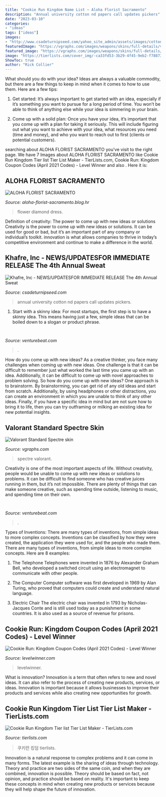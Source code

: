 ```yaml
---
title: "Cookie Run Kingdom Name List ~ Aloha Florist Sacramento"
description: "Annual university cotton nd papers call updates pickers"
date: "2023-03-10"
categories:
- "ideas"
tags: ["ideas"]
images:
- "http://www.csadeturnipseed.com/yahoo_site_admin/assets/images/cotton_pickers_image_nice.107111852_std.jpg"
featuredImage: "https://vgraphs.com/images/weapons/skins/full-details/valorant-standard-spectre-weapon-skin.png"
featured_image: "https://vgraphs.com/images/weapons/skins/full-details/valorant-standard-spectre-weapon-skin.png"
image: "https://tierlists.com/cover_img/-ca33fd53-3b29-4f45-9eb2-f7887352097f.png"
ShowToc: true
author: "Rick Collier"
---
```



What should you do with your idea?
Ideas are always a valuable commodity, but there are a few things to keep in mind when it comes to how to use them. Here are a few tips: 
1. Get started: It’s always important to get started with an idea, especially if it’s something you want to pursue for a long period of time. You won’t be able to think of anything else while your idea is simmering in your brain.

2. Come up with a solid plan: Once you have your idea, it’s important that you come up with a plan for taking it seriously. This will include figuring out what you want to achieve with your idea, what resources you need (time and money), and who you want to reach out to first (clients or potential customers). 


	

		
searching about ALOHA FLORIST SACRAMENTO you've visit to the right page. We have 7 Images about ALOHA FLORIST SACRAMENTO like Cookie Run Kingdom Tier list Tier List Maker - TierLists.com, Cookie Run: Kingdom Coupon Codes (April 2021 Codes) - Level Winner and also . Here it is:
		
    
## ALOHA FLORIST SACRAMENTO

<img loading=lazy src="http://bit.ly/r4MVJk" onerror="this.onerror=null;this.src='https://tse4.mm.bing.net/th?id=OIP.VvdVlf0nPR-GOk8ZFaTKBgAAAA&amp;pid=15.1';" alt="ALOHA FLORIST SACRAMENTO">

_Source: aloha-florist-sacramento.blog.hr_

>flower diamond dress. 

	

Definition of creativity: The power to come up with new ideas or solutions
Creativity is the power to come up with new ideas or solutions. It can be used for good or bad, but it’s an important part of any company or individual’s toolkit. innovation is what allows companies to thrive in today’s competitive environment and continue to make a difference in the world.

    
## Khafre, Inc - NEWS/UPDATES﻿FOR IMMEDIATE RELEASE The 4th Annual Sweat

<img loading=lazy src="http://www.csadeturnipseed.com/yahoo_site_admin/assets/images/cotton_pickers_image_nice.107111852_std.jpg" onerror="this.onerror=null;this.src='https://tse1.mm.bing.net/th?id=OIP.66fzPS6ID8QJOoipiAQEawHaMW&amp;pid=15.1';" alt="Khafre, Inc - NEWS/UPDATES﻿FOR IMMEDIATE RELEASE The 4th Annual Sweat">

_Source: csadeturnipseed.com_

>annual university cotton nd papers call updates pickers. 

	

1. Start with a skinny idea: For most startups, the first step is to have a skinny idea. This means having just a few, simple ideas that can be boiled down to a slogan or product phrase.

    
## 

<img loading=lazy src="https://venturebeat.com/wp-content/uploads/2019/10/IMG_2313D-e1572529403907.jpeg" onerror="this.onerror=null;this.src='https://tse1.mm.bing.net/th?id=OIP.9w9Ddnl15PIqkIcPvx4CngHaDt&amp;pid=15.1';" alt="">

_Source: venturebeat.com_

>. 

	

How do you come up with new ideas?
As a creative thinker, you face many challenges when coming up with new ideas. One challenge is that it can be difficult to remember just what worked the last time you came up with an idea. Additionally, it can be difficult to come up with novel approaches to problem solving.  So how do you come up with new ideas? 
One approach is to brainstorm. By brainstorming, you can get rid of any old ideas and start from scratch. Additionally, by using headphones or other distractions, you can create an environment in which you are unable to think of any other ideas. Finally, if you have a specific idea in mind but are not sure how to bring it to life, then you can try outframing or milking an existing idea for new potential insights.

    
## Valorant Standard Spectre Skin

<img loading=lazy src="https://vgraphs.com/images/weapons/skins/full-details/valorant-standard-spectre-weapon-skin.png" onerror="this.onerror=null;this.src='https://tse3.mm.bing.net/th?id=OIP.9kkdhKP2Q6mS_VfL52dA1wHaC7&amp;pid=15.1';" alt="Valorant Standard Spectre skin">

_Source: vgraphs.com_

>spectre valorant. 

	

Creativity is one of the most important aspects of life. Without creativity, people would be unable to come up with new ideas or solutions to problems. It can be difficult to find someone who has creative juices running in them, but it’s not impossible. There are plenty of things that can make someone creative, such as spending time outside, listening to music, and spending time on their own.

    
## 

<img loading=lazy src="https://venturebeat.com/wp-content/uploads/2019/11/darkfate2.jpg" onerror="this.onerror=null;this.src='https://tse2.mm.bing.net/th?id=OIP.a_NwPe1uGTFdtRBCocsskgHaFV&amp;pid=15.1';" alt="">

_Source: venturebeat.com_

>. 

	

Types of Inventions: There are many types of inventions, from simple ideas to more complex concepts.
Inventions can be classified by how they were created, the application they were used for, and the people who made them. There are many types of inventions, from simple ideas to more complex concepts. Here are 8 examples:
1. The Telephone 
Telephones were invented in 1876 by Alexander Graham Bell, who developed a switched circuit using an electromagnet to communicate with other people.

2. The Computer 
Computer software was first developed in 1969 by Alan Turing, who proved that computers could create and understand natural language.

3. Electric Chair 
The electric chair was invented in 1793 by Nicholas-Jacques Conte and is still used today as a punishment in some countries. It is also used as a source of revenue for prisons. 

    
## Cookie Run: Kingdom Coupon Codes (April 2021 Codes) - Level Winner

<img loading=lazy src="https://www.levelwinner.com/wp-content/uploads/2021/03/cookie-run-kingdom-rewards-step-6-800x450-1-768x432.jpg" onerror="this.onerror=null;this.src='https://tse3.mm.bing.net/th?id=OIP.G6MEL63idyEmjI8VrRpyoAHaEK&amp;pid=15.1';" alt="Cookie Run: Kingdom Coupon Codes (April 2021 Codes) - Level Winner">

_Source: levelwinner.com_

>levelwinner. 

	

What is innovation?
Innovation is a term that often refers to new and novel ideas. It can also refer to the process of creating new products, services, or ideas. Innovation is important because it allows businesses to improve their products and services while also creating new opportunities for growth.

    
## Cookie Run Kingdom Tier List Tier List Maker - TierLists.com

<img loading=lazy src="https://tierlists.com/cover_img/-ca33fd53-3b29-4f45-9eb2-f7887352097f.png" onerror="this.onerror=null;this.src='https://tse4.mm.bing.net/th?id=OIP.f8uUZQkbMwRBz1SRf8qTugHaGP&amp;pid=15.1';" alt="Cookie Run Kingdom Tier list Tier List Maker - TierLists.com">

_Source: tierlists.com_

>쿠키런 킹덤 tierlists. 

	

Innovation is a natural response to complex problems and it can come in many forms. The latest example is the sharing of ideas through technology. Theory and practice are two sides of the same coin, and when they are combined, innovation is possible. Theory should be based on fact, not opinion, and practice should be based on reality. It's important to keep these concepts in mind when creating new products or services because they will help shape the future of innovation.

